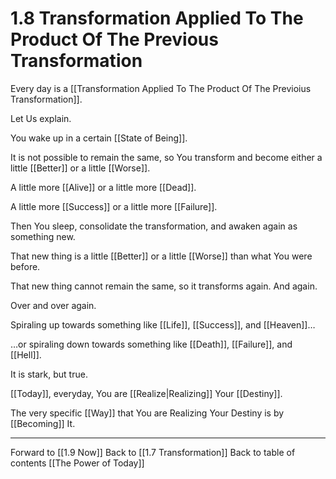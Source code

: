 # 1.8 Transformation Applied To The Product Of The Previous Transformation
Every day is a [[Transformation Applied To The Product Of The Previoius Transformation]]. 

Let Us explain. 

You wake up in a certain [[State of Being]]. 

It is not possible to remain the same, so You transform and become either a little [[Better]] or a little [[Worse]]. 

A little more [[Alive]] or a little more [[Dead]]. 

A little more [[Success]] or a little more [[Failure]]. 

Then You sleep, consolidate the transformation, and awaken again as something new. 

That new thing is a little [[Better]] or a little [[Worse]] than what You were before. 

That new thing cannot remain the same, so it transforms again. And again. 

Over and over again. 

Spiraling up towards something like [[Life]], [[Success]], and [[Heaven]]…

…or spiraling down towards something like [[Death]], [[Failure]], and [[Hell]]. 

It is stark, but true. 

[[Today]], everyday, You are [[Realize|Realizing]] Your [[Destiny]].

The very specific [[Way]] that You are Realizing Your Destiny is by [[Becoming]] It. 

___

Forward to [[1.9 Now]]
Back to [[1.7 Transformation]]
Back to table of contents [[The Power of Today]]

